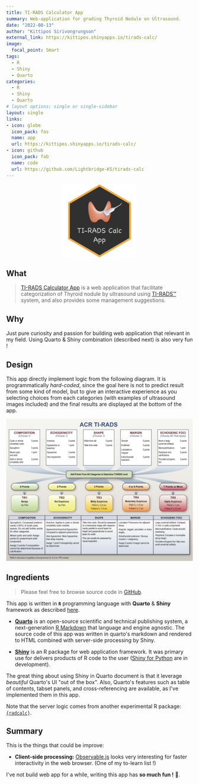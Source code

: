 ```yaml
---
title: TI-RADS Calculator App
summary: Web-application for grading Thyroid Nodule on Ultrasound. 
date: "2022-08-13"
author: "Kittipos Sirivongrungson"
external_link: https://kittipos.shinyapps.io/tirads-calc/
image:
  focal_point: Smart
tags:
  - R
  - Shiny
  - Quarto
categories:
  - R
  - Shiny
  - Quarto
# layout options: single or single-sidebar
layout: single
links:
- icon: globe
  icon_pack: fas
  name: app
  url: https://kittipos.shinyapps.io/tirads-calc/
- icon: github
  icon_pack: fab
  name: code
  url: https://github.com/Lightbridge-KS/tirads-calc
---
```


<img src="featured-hex.png" alt="logo-tirads-calc-app" width="200" style="display: block; margin: auto;" />

## What

> [TI-RADS Calculator App](https://kittipos.shinyapps.io/tirads-calc/) is a web application that facilitate categorization of Thyroid nodule by ultrasound using [TI-RADS™](https://www.acr.org/Clinical-Resources/Reporting-and-Data-Systems/TI-RADS) system, and also provides some management suggestions.


## Why

Just pure curiosity and passion for building web application that relevant in my field. Using Quarto & Shiny combination (described next) is also very fun !

## Design

This app directly implement logic from the following diagram. It is programmatically *hard-coded*, since the goal here is not to predict result from some kind of model, but to give an interactive experience as you selecting choices from each categories (with examples of ultrasound images included) and the final results are displayed at the bottom of the app.

![TI-RADS Chart](tirads-chart.png)


## Ingredients

> Please feel free to browse source code in [GitHub](https://github.com/Lightbridge-KS/tirads-calc).

This app is written in **`R`** programming language with **Quarto** & **Shiny** framework as described [here](https://quarto.org/docs/interactive/shiny/index.html).

-   [**Quarto**](https://quarto.org) is an open-source scientific and technical publishing system, a next-generation [R Markdown](https://rmarkdown.rstudio.com) that language and engine agnostic. The source code of this app was written in quarto's markdown and rendered to HTML combined with server-side processing by Shiny.

-   [**Shiny**](https://shiny.rstudio.com) is an R package for web application framework. It was primary use for delivers products of R code to the user ([Shiny for Python](https://shiny.rstudio.com/py/) are in development). 


The great thing about using Shiny in Quarto document is that it leverage *beautiful* Quarto's UI "out of the box". Also, Quarto's features such as table of contents, tabset panels, and cross-referencing are available, as I've implemented them in this app.

Note that the server logic comes from another experimental R package: [`{radcalc}`](https://github.com/Lightbridge-KS/radcalc).


## Summary

This is the things that could be improve:

- **Client-side processing:** [Observable.js](https://quarto.org/docs/interactive/ojs/) looks very interesting for faster interactivity in the web browser. (One of my to-learn list !)

I've not build web app for a while, writing this app has **so much fun !** 🥳.

